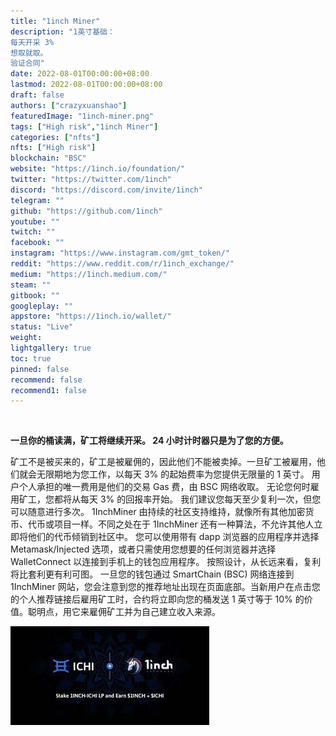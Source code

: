 ```yaml
---
title: "1inch Miner"
description: "1英寸基础：
每天开采 3%
想取就取。
验证合同"
date: 2022-08-01T00:00:00+08:00
lastmod: 2022-08-01T00:00:00+08:00
draft: false
authors: ["crazyxuanshao"]
featuredImage: "1inch-miner.png"
tags: ["High risk","1inch Miner"]
categories: ["nfts"]
nfts: ["High risk"]
blockchain: "BSC"
website: "https://1inch.io/foundation/"
twitter: "https://twitter.com/1inch"
discord: "https://discord.com/invite/1inch"
telegram: ""
github: "https://github.com/1inch"
youtube: ""
twitch: ""
facebook: ""
instagram: "https://www.instagram.com/gmt_token/"
reddit: "https://www.reddit.com/r/1inch_exchange/"
medium: "https://1inch.medium.com/"
steam: ""
gitbook: ""
googleplay: ""
appstore: "https://1inch.io/wallet/"
status: "Live"
weight: 
lightgallery: true
toc: true
pinned: false
recommend: false
recommend1: false
---
```


​				

**一旦你的桶读满，矿工将继续开采。 24 小时计时器只是为了您的方便。**

矿工不是被买来的，矿工是被雇佣的，因此他们不能被卖掉。一旦矿工被雇用，他们就会无限期地为您工作，以每天 3% 的起始费率为您提供无限量的 1 英寸。
用户个人承担的唯一费用是他们的交易 Gas 费，由 BSC 网络收取。
无论您何时雇用矿工，您都将从每天 3% 的回报率开始。
我们建议您每天至少复利一次，但您可以随意进行多次。
1InchMiner 由持续的社区支持维持，就像所有其他加密货币、代币或项目一样。不同之处在于 1InchMiner 还有一种算法，不允许其他人立即将他们的代币倾销到社区中。
您可以使用带有 dapp 浏览器的应用程序并选择 Metamask/Injected 选项，或者只需使用您想要的任何浏览器并选择 WalletConnect 以连接到手机上的钱包应用程序。
按照设计，从长远来看，复利将比套利更有利可图。
一旦您的钱包通过 SmartChain (BSC) 网络连接到 1InchMiner 网站，您会注意到您的推荐地址出现在页面底部。当新用户在点击您的个人推荐链接后雇用矿工时，合约将立即向您的桶发送 1 英寸等于 10% 的价值。聪明点，用它来雇佣矿工并为自己建立收入来源。

![opq](opq.png)